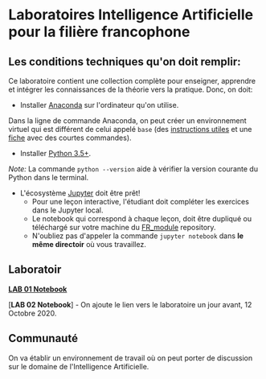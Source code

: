 # Laboratoires Intelligence Artificielle pour la filière francophone

## Les conditions techniques qu'on doit remplir:

Ce laboratoire contient une collection complète pour enseigner, apprendre et intégrer les connaissances de la théorie vers la pratique. Donc, on doit:

* Installer [Anaconda](https://www.anaconda.com/products/individual) sur l'ordinateur qu'on utilise.

Dans la ligne de commande Anaconda, on peut créer un environnement virtuel qui est différent de celui appelé `base` 
(des [instructions utiles](https://conda.io/projects/conda/en/latest/user-guide/getting-started.html) et une
[fiche](https://docs.conda.io/projects/conda/en/4.6.0/_downloads/52a95608c49671267e40c689e0bc00ca/conda-cheatsheet.pdf) avec des courtes commandes). 

* Installer [Python 3.5+](https://www.python.org/downloads/).

_Note:_ La commande  `python --version` aide à vérifier la version courante du Python dans le terminal.

* L'écosystème [Jupyter](https://jupyter.org/install) doit être prêt!
  * Pour une leçon interactive, l'étudiant doit compléter les exercices dans le Jupyter local.
  * Le notebook qui correspond à chaque leçon, doit être dupliqué ou téléchargé sur votre machine du [FR_module](https://github.com/AlexandraDobrescu/teachingAI/tree/master/ENG_module) repository.
  * N'oubliez pas d'appeler la commande `jupyter notebook` dans **le même directoir** où vous travaillez.


## Laboratoir

[**LAB 01 Notebook**](https://nbviewer.jupyter.org/github/AlexandraDobrescu/teachingAI/blob/master/FR_module/Lab01_IA.ipynb)

[**LAB 02 Notebook**] - On ajoute le lien vers le laboratoire un jour avant, 12 Octobre 2020.

## Communauté

On va établir un environnement de travail où on peut porter de discussion sur le domaine de l'Intelligence Artificielle. 
